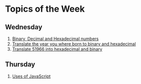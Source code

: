 # Topics of the Week

## Wednesday

1. [Binary, Decimal and Hexadecimal numbers](/week1/binary-decimal-hexadecimal-numbers.md)
2. [Translate the year you where born to binary and hexadecimal](/week1/data/2-and-3-wednesday.md)
3. [Translate 51966 into hexadecimal and binary](/week1/data/2-and-3-wednesday.md)

## Thursday

1. [Uses of JavaScript](/week1/data/js-applications.md)
